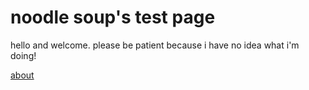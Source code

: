 # noodle soup's test page

hello and welcome. please be patient because i have no idea what i'm doing!

[about](/about.html)

